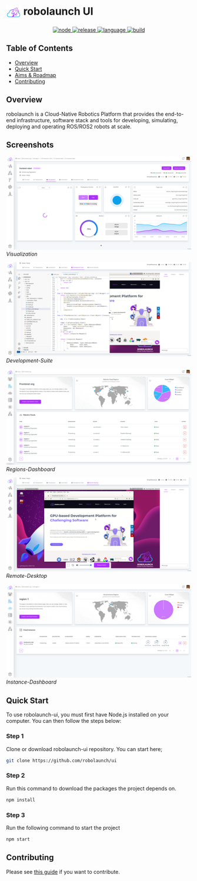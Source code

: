 # <img src="https://raw.githubusercontent.com/robolaunch/trademark/main/logos/svg/rocket.svg" width="40" height="40" align="top"> robolaunch UI

<div align="center">
  <p align="center">
    <a href="https://github.com/nodejs">
      <img src="https://img.shields.io/badge/nodejs-18.18.2-dgreen" alt="node">
    </a>
    <a href="https://github.com/robolaunch/ui/releases">
      <img src="https://img.shields.io/badge/release-v0.20.5-red" alt="release">
    </a>
        <a href="#">
      <img src="https://img.shields.io/badge/language-typescript-blue" alt="language">
    </a>
    <a href="https://github.com/robolaunch/ui/actions">
      <img src="https://img.shields.io/badge/build-passing-dgreen" alt="build">
    </a>
  </p>
</div>

## Table of Contents

- [Overview](#overview)
- [Quick Start](#quick-start)
- [Aims & Roadmap](#aims--roadmap)
- [Contributing](#contributing)

## Overview

robolaunch is a Cloud-Native Robotics Platform that provides the end-to-end infrastructure, software stack and tools for developing, simulating, deploying and operating ROS/ROS2 robots at scale.

## Screenshots

![Robolaunch UI](./docs/assets/visualization.png)
_Visualization_

![Robolaunch UI](./docs/assets/dev-suite.png)
_Development-Suite_

![Robolaunch UI](./docs/assets/rc-dashboard.png)
_Regions-Dashboard_

![Robolaunch UI](./docs/assets/remote-desktop.png)
_Remote-Desktop_

![Robolaunch UI](./docs/assets/instance-dashboard.png)
_Instance-Dashboard_

## Quick Start

To use robolaunch-ui, you must first have Node.js installed on your computer. You can then follow the steps below:

### Step 1

Clone or download robolaunch-ui repository. You can start here;

```bash
git clone https://github.com/robolaunch/ui
```

### Step 2

Run this command to download the packages the project depends on.

```bash
npm install
```

### Step 3

Run the following command to start the project

```bash
npm start
```

## Contributing

Please see [this guide](./CONTRIBUTING.md) if you want to contribute.
